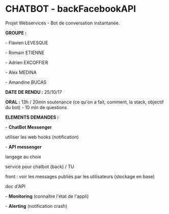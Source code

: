 # CHATBOT - backFacebookAPI
Projet Webservices - Bot de conversation instantanée.

<p><p><B>GROUPE :</B>
<p>- Flavien LEVESQUE</p>
<p>- Romain ETIENNE</p>
<p>- Adrien EXCOFFIER</p>
<p>- Alex MEDINA</p>
<p>- Amandine BUCAS</p>
</p></p>

<p><p><B>DATE DE RENDU :</B>
25/10/17</p></p>

<p><p><B>ORAL :</B> 
13h / 20min soutenance (ce qu'on a fait, comment, la stack, objectif du bot) - 10 min de questions</p></p>

<p><p><B>ELEMENTS DEMANDES :</B>
<p> - <B>ChatBot Messenger</B>
	      <p> utiliser les web hooks (notification)
<p> - <B>API messenger</B>
	      <p> langage au choix
	      <p> service pour chatbot (back) / TU
	      <p> front : voir les messages publiés par les utilisateurs (stockage en base)
	      <p> doc d'API
<p> - <B>Monitoring</B> (connaître l'état de l'appli)
<p> - <B>Alerting</B> (notification crash)</p></p>
